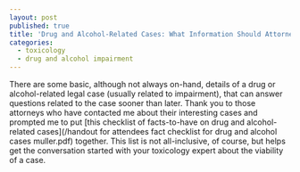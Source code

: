 ```yaml
---
layout: post
published: true
title: 'Drug and Alcohol-Related Cases: What Information Should Attorneys Have at Their Fingertips?'
categories:
  - toxicology
  - drug and alcohol impairment
---
```



There are some basic, although not always on-hand, details of a drug or alcohol-related legal case (usually related to impairment), that can answer questions related to the case sooner than later. Thank you to those attorneys who have contacted me about their interesting cases and prompted me to put [this checklist of facts-to-have on drug and alcohol-related cases](/handout for attendees fact checklist for drug and alcohol cases muller.pdf)&nbsp;together. This list is not all-inclusive, of course, but helps get the conversation started with your toxicology expert about the viability of a case.